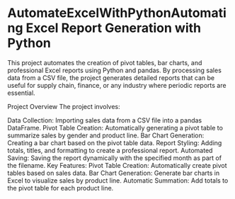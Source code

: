 # AutomateExcelWithPythonAutomating Excel Report Generation with Python
This project automates the creation of pivot tables, bar charts, and professional Excel reports using Python and pandas. By processing sales data from a CSV file, the project generates detailed reports that can be useful for supply chain, finance, or any industry where periodic reports are essential.

Project Overview
The project involves:

Data Collection: Importing sales data from a CSV file into a pandas DataFrame.
Pivot Table Creation: Automatically generating a pivot table to summarize sales by gender and product line.
Bar Chart Generation: Creating a bar chart based on the pivot table data.
Report Styling: Adding totals, titles, and formatting to create a professional report.
Automated Saving: Saving the report dynamically with the specified month as part of the filename.
Key Features:
Pivot Table Creation: Automatically create pivot tables based on sales data.
Bar Chart Generation: Generate bar charts in Excel to visualize sales by product line.
Automatic Summation: Add totals to the pivot table for each product line.
